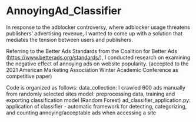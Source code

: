 # AnnoyingAd_Classifier

In response to the adblocker controversy, where adblocker usage threatens publishers' advertising revenue,
I wanted to come up with a solution that mediates the tension between users and publishers.

Referring to the Better Ads Standards from the Coalition for Better Ads (https://www.betterads.org/standards/),
I conducted research on examining the negative effect of annoying ads on website popularity.
(accepted to the 2021 American Marketing Association Winter Academic Conference as competitive paper)

Code is organized as follows:
  data_collection: I crawled 600 ads manually from randomly selected sites
  model: preprocessing data, training and exporting classification model (Random Forest)
  ad_classifier_application.py: application of classifier
                                - automatic framework for detecting, categorizing, and counting annoying/acceptable ads when accessing a site
